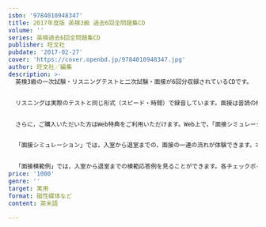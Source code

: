 ```yaml
---
isbn: '9784010948347'
title: 2017年度版 英検3級 過去6回全問題集CD
volume: ''
series: 英検過去6回全問題集CD
publisher: 旺文社
pubdate: '2017-02-27'
cover: 'https://cover.openbd.jp/9784010948347.jpg'
author: 旺文社／編集
description: >-
  英検3級の一次試験・リスニングテストと二次試験・面接が6回分収録されているCDです。


  リスニングは実際のテストと同じ形式（スピード・時間）で録音しています。面接は音読の模範例，質問とその解答例を収録しています。付属の小冊子には，収録してある英文をすべて掲載しています。


  さらに，ご購入いただいた方はWeb特典をご利用いただけます。Web上で，「面接シミュレーション」と「面接模範例」を見ることができます。


  「面接シミュレーション」では，入室から退室までの，面接の一連の流れが体験できます。本番の面接と同じ手順で練習できるように，受験者が話す場面ではポーズが設けてあります。本番の前に，実際に声に出して練習してみましょう。


  「面接模範例」では，入室から退室までの模範応答例を見ることができます。各チェックポイントで，受験上の注意点やアドバイスが確認できます。こちらも，本番前にぜひチェックしておきましょう。
price: '1000'
genre: ''
target: 実用
format: 磁性媒体など
content: 英米語

---
```

